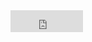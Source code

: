 <iframe src="https://github.com/sponsors/deniscostadsc/button" title="Sponsor deniscostadsc" height="35" width="116" style="border: 0;"></iframe>